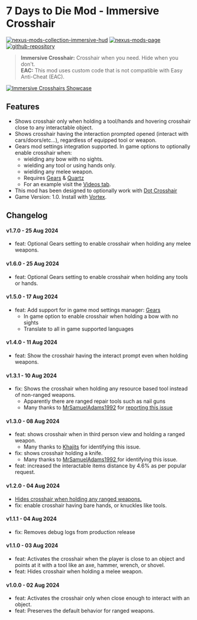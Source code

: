 # 7 Days to Die Mod - Immersive Crosshair

[![nexus-mods-collection-immersive-hud](https://img.shields.io/badge/Nexus%20Mods%20Collection-Immersive%20HUD%20-orange?style=flat-square&logo=spinrilla)](https://next.nexusmods.com/7daystodie/collections/epfqzi) [![nexus-mods-page](https://img.shields.io/badge/Nexus%20Mod-Immersive%20Crosshair%20-orange?style=flat-square&logo=spinrilla)](https://www.nexusmods.com/7daystodie/mods/5601) [![github-repository](https://img.shields.io/badge/GitHub-Repository-green?style=flat-square&logo=github)](https://github.com/rdok/7daystodie_mod_immersive_crosshair)

> **Immersive Crosshair:** Crosshair when you need. Hide when you don't.  
> **EAC:** This mod uses custom code that is not compatible with Easy Anti-Cheat (EAC).

[![Immersive Crosshairs Showcase](https://github.com/rdok/7daystodie_mod_immersive_crosshair/blob/main/documentation/showcase.gif?raw=true)](https://www.nexusmods.com/7daystodie/mods/5601)

## Features
- Shows crosshair only when holding a tool/hands and hovering crosshair close to any interactable object.
- Shows crosshair having the interaction prompted opened (interact with cars/doors/etc...), regardless of equipped tool or weapon.
- Gears mod settings integration supported. In game options to optionally enable crosshair when:
  - wielding any bow with no sights.   
  - wielding any tool or using hands only.
  - wielding any melee weapon.
  - Requires [Gears](https://www.nexusmods.com/7daystodie/mods/4017) &  [Quartz](https://www.nexusmods.com/7daystodie/mods/2409/)
  - For an example visit the [Videos tab](https://www.nexusmods.com/7daystodie/mods/5601?tab=videos#lg=2&slide=0).
- This mod has been designed to optionally work with [Dot Crosshair](https://www.nexusmods.com/7daystodie/mods/5640)
- Game Version: 1.0. Install with [Vortex](https://www.nexusmods.com/about/vortex/).

## Changelog  
#### v1.7.0 - 25 Aug 2024
- feat: Optional Gears setting to enable crosshair when holding any melee weapons.
#### v1.6.0 - 25 Aug 2024
- feat: Optional Gears setting to enable crosshair when holding any tools or hands.
#### v1.5.0 - 17 Aug 2024
- feat: Add support for in game mod settings manager: [Gears](https://www.nexusmods.com/7daystodie/mods/4017)
  - In game option to enable crosshair when holding a bow with no sights
  - Translate to all in game supported languages
#### v1.4.0 - 11 Aug 2024
- feat: Show the crosshair having the interact prompt even when holding weapons. 
#### v1.3.1 - 10 Aug 2024
- fix: Shows the crosshair when holding any resource based tool instead of non-ranged weapons.
  - Apparently there are ranged repair tools such as nail guns
  - Many thanks to [MrSamuelAdams1992](https://next.nexusmods.com/profile/MrSamuelAdams1992/about-me?gameId=1059) for [reporting this issue](https://www.nexusmods.com/7daystodie/mods/5601?tab=posts&jump_to_comment=142699761)
#### v1.3.0 - 08 Aug 2024
- feat: shows crosshair when in third person view and holding a ranged weapon.
    - Many thanks to [Khajits](https://www.nexusmods.com/7daystodie/users/37992605) for identifying this issue.
- fix: shows crosshair holding a knife.
    - Many thanks to [MrSamuelAdams1992 ](https://www.nexusmods.com/7daystodie/users/78780238) for identifying this issue.
- feat: increased the interactable items distance by 4.6% as per popular request. 
#### v1.2.0 - 04 Aug 2024
- [Hides crosshair when holding any ranged weapons.](https://www.nexusmods.com/7daystodie/articles/813)
- fix: enable crosshair having bare hands, or knuckles like tools.
#### v1.1.1 - 04 Aug 2024
- fix: Removes debug logs from production release
#### v1.1.0 - 03 Aug 2024
- feat: Activates the crosshair when the player is close to an object and points at it with a tool like an axe, hammer, wrench, or shovel.
- feat: Hides crosshair when holding a melee weapon.
#### v1.0.0 - 02 Aug 2024
- feat: Activates the crosshair only when close enough to interact with an object.
- feat: Preserves the default behavior for ranged weapons.